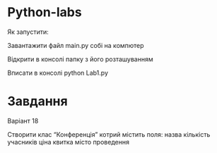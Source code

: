 # Python-labs

 Як запустити:

 Завантажити файл main.py собі на компютер

 Відкрити в консолі папку з його розташуванням

 Вписати в консолі python Lab1.py

# Завдання

 Варіант 18
 
 Створити клас “Конференція”  котрий містить поля:
 назва
 кількість учасників
 ціна квитка
 місто проведення
